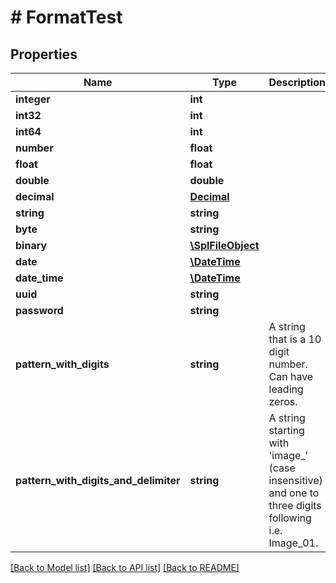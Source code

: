 # # FormatTest

## Properties

Name | Type | Description | Notes
------------ | ------------- | ------------- | -------------
**integer** | **int** |  | [optional] 
**int32** | **int** |  | [optional] 
**int64** | **int** |  | [optional] 
**number** | **float** |  | 
**float** | **float** |  | [optional] 
**double** | **double** |  | [optional] 
**decimal** | [**Decimal**](Decimal.md) |  | [optional] 
**string** | **string** |  | [optional] 
**byte** | **string** |  | 
**binary** | [**\SplFileObject**](\SplFileObject.md) |  | [optional] 
**date** | [**\DateTime**](\DateTime.md) |  | 
**date_time** | [**\DateTime**](\DateTime.md) |  | [optional] 
**uuid** | **string** |  | [optional] 
**password** | **string** |  | 
**pattern_with_digits** | **string** | A string that is a 10 digit number. Can have leading zeros. | [optional] 
**pattern_with_digits_and_delimiter** | **string** | A string starting with &#39;image_&#39; (case insensitive) and one to three digits following i.e. Image_01. | [optional] 

[[Back to Model list]](../../README.md#documentation-for-models) [[Back to API list]](../../README.md#documentation-for-api-endpoints) [[Back to README]](../../README.md)


